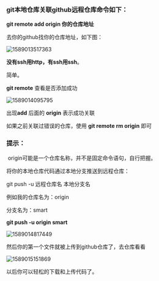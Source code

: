 ### git本地仓库关联github远程仓库命令如下：

**git remote add origin 你的仓库地址**

去你的github找你的仓库地址，如下图：

![1589013517363](C:\Users\松哥哥\AppData\Local\Temp\1589013517363.png)

**没有ssh用http，有ssh用ssh**。

简单。

**git remote** 查看是否添加成功

 ![1589014095795](C:\Users\松哥哥\AppData\Local\Temp\1589014095795.png)

出现**add** 后面的 **origin**  表示成功关联

如果之前关联过错误的仓库，使用 **git remote rm origin** 即可

### 提示：

​	origin可能是一个仓库名称，并不是固定命令语句，自行把握。

将你的本地仓库代码通过本地分支推送到远程仓库：

git push -u 远程仓库名 本地分支名

例如我的仓库名为：origin

分支名为：smart 

**git push -u origin smart**





![1589014817449](C:\Users\松哥哥\AppData\Local\Temp\1589014817449.png)

然后你的第一个文件就被上传到github仓库了，去仓库看看

![1589015151869](C:\Users\松哥哥\AppData\Local\Temp\1589015151869.png)

以后你可以轻松的下载和上传代码了。